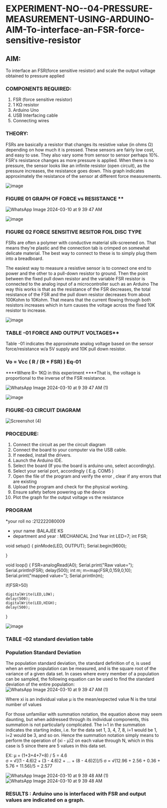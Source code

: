 # EXPERIMENT-NO--04-PRESSURE-MEASUREMENT-USING-ARDUINO-AIM-To-interface-an-FSR-force-sensitive-resistor



## AIM: 
To interface an FSR(force sensitive resistor) and scale the output voltage obtained to pressure applied 
 
### COMPONENTS REQUIRED:
1.	FSR  (force sensitive resistor)
2.	1 KΩ resistor 
3.	Arduino Uno 
4.	USB Interfacing cable 
5.	Connecting wires 


### THEORY: 
FSRs are basically a resistor that changes its resistive value (in ohms Ω) depending on how much it is pressed. These sensors are fairly low cost, and easy to use. They also vary some from sensor to sensor perhaps 10%. FSR's resistance changes as more pressure is applied. When there is no pressure, the sensor looks like an infinite resistor (open circuit), as the pressure increases, the resistance goes down. This graph indicates approximately the resistance of the sensor at different force measurements.
 

![image](https://user-images.githubusercontent.com/36288975/163532939-d6888ae1-4068-4d83-86a7-fc4c32d5179e.png)

### FIGURE 01 GRAPH OF FORCE vs RESISTANCE **
![WhatsApp Image 2024-03-10 at 9 39 47 AM](https://github.com/balajeeakm/EXPERIMENT-NO--04-PRESSURE-MEASUREMENT-USING-ARDUINO-AIM-To-interface-an-FSR-force-sensitive-resist/assets/131589871/af05c1a4-2ac9-476f-8b9d-387fd71395d4)





![image](https://user-images.githubusercontent.com/36288975/163532957-82d57567-a1c3-48c5-8a87-7ea66d6fca49.png)




### FIGURE 02 FORCE SENSITIVE RESITOR FOIL DISC TYPE  

FSRs are often a polymer with conductive material silk-screened on. That means they're plastic and the connection tab is crimped on somewhat delicate material. The best way to connect to these is to simply plug them into a breadboard.

The easiest way to measure a resistive sensor is to connect one end to power and the other to a pull-down resistor to ground. Then the point between the fixed pull down resistor and the variable FSR resistor is connected to the analog input of a microcontroller such as an Arduino The way this works is that as the resistance of the FSR decreases, the total resistance of the FSR and the pull down resistor decreases from about 100Kohm to 10Kohm. That means that the current flowing through both resistors increases which in turn causes the voltage across the fixed 10K resistor to increase.

 ![image](https://user-images.githubusercontent.com/36288975/163532972-2b909551-12c9-485d-adb1-d1e988d557bd.png)

### TABLE -01 FORCE AND OUTPUT VOLTAGES**
	
  Table -01 indicates the approximate analog voltage based on the sensor force/resistance w/a 5V supply and 10K pull down resistor.

### Vo = Vcc ( R / (R + FSR) )								Eq-01

****Where R= 1KΩ in this experiment 
****That is, the voltage is proportional to the inverse of the FSR resistance.


![WhatsApp Image 2024-03-10 at 9 39 47 AM (1)](https://github.com/balajeeakm/EXPERIMENT-NO--04-PRESSURE-MEASUREMENT-USING-ARDUINO-AIM-To-interface-an-FSR-force-sensitive-resist/assets/131589871/09bff158-de57-479a-89fe-76acc307097e)








![image](https://user-images.githubusercontent.com/36288975/163532979-a2a5cb5c-f495-442c-843e-bebb82737a35.png)



### FIGURE-03 CIRCUIT DIAGRAM
![Screenshot (4)](https://github.com/balajeeakm/EXPERIMENT-NO--04-PRESSURE-MEASUREMENT-USING-ARDUINO-AIM-To-interface-an-FSR-force-sensitive-resist/assets/131589871/8b3a254e-51fb-403a-8684-46e456f5b0eb)




### PROCEDURE:
1.	Connect the circuit as per the circuit diagram 
2.	Connect the board to your computer via the USB cable.
3.	If needed, install the drivers.
4.	Launch the Arduino IDE.
5.	Select the board (If you the board is arduino uno, select accordingly).
6.	Select your serial port, accordingly ( E.g. COM5 )
7.	Open the file of the program  and verify the error , clear if any errors that are existing 
8.	Upload the program and check for the physical working. 
9.	Ensure safety before powering up the device 
10.	Plot the graph for the output voltage vs the resistance 


### PROGRAM 
 *your roll no :212222080009
 * your name :BALAJEE KS
 * department and year : MECHANICAL 2nd Year
int LED=7;
int FSR;

void setup()
{
  pinMode(LED, OUTPUT);
  Serial.begin(9600);
  
}


void loop()
{
  FSR=analogRead(A0);
  Serial.print("Raw value=");
  Serial.println(FSR);
  delay(500);
  int m;
  m=map(FSR,0,159,0,10);
  Serial.print("mapped value=");
  Serial.println(m);
  
  if(FSR>50)
  
  
    digitalWrite(LED,LOW);
    delay(500);
    digitalWrite(LED,HIGH);
    delay(500);
    
      
}
 
 
 
 
 
 
 
 
 
 
 
 
 
 
 

![image](https://user-images.githubusercontent.com/36288975/188804653-a3154e8e-2655-46f2-9dcd-f425dd1ba109.png)


### TABLE -02 standard deviation table 
### Population Standard Deviation
The population standard deviation, the standard definition of σ, is used when an entire population can be measured, and is the square root of the variance of a given data set. In cases where every member of a population can be sampled, the following equation can be used to find the standard deviation of the entire population:
![WhatsApp Image 2024-03-10 at 9 39 47 AM (1)](https://github.com/balajeeakm/EXPERIMENT-NO--04-PRESSURE-MEASUREMENT-USING-ARDUINO-AIM-To-interface-an-FSR-force-sensitive-resist/assets/131589871/dbe3bf84-778c-4f96-8e7b-91aaeb0702e1)




Where
xi is an individual value
μ is the mean/expected value
N is the total number of values

For those unfamiliar with summation notation, the equation above may seem daunting, but when addressed through its individual components, this summation is not particularly complicated. The i=1 in the summation indicates the starting index, i.e. for the data set 1, 3, 4, 7, 8, i=1 would be 1, i=2 would be 3, and so on. Hence the summation notation simply means to perform the operation of (xi - μ)2 on each value through N, which in this case is 5 since there are 5 values in this data set.

EX:           μ = (1+3+4+7+8) / 5 = 4.6        
σ = √[(1 - 4.6)2 + (3 - 4.6)2 + ... + (8 - 4.6)2)]/5
σ = √(12.96 + 2.56 + 0.36 + 5.76 + 11.56)/5 = 2.577



![WhatsApp Image 2024-03-10 at 9 39 48 AM (1)](https://github.com/balajeeakm/EXPERIMENT-NO--04-PRESSURE-MEASUREMENT-USING-ARDUINO-AIM-To-interface-an-FSR-force-sensitive-resist/assets/131589871/7bc5a033-92c2-4954-a0cc-fbaaef545d47)
![WhatsApp Image 2024-03-10 at 9 39 48 AM](https://github.com/balajeeakm/EXPERIMENT-NO--04-PRESSURE-MEASUREMENT-USING-ARDUINO-AIM-To-interface-an-FSR-force-sensitive-resist/assets/131589871/9b2a2462-69a4-43f4-af97-c743e70ae610)













### RESULTS : Arduino uno is interfaced with FSR and output values are indicated on a graph.

